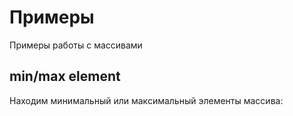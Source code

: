 # Примеры
Примеры работы с массивами

## min/max element
Находим минимальный или максимальный элементы массива:
